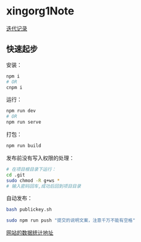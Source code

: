 # xingorg1Note
[迭代记录](https://github.com/xingorg1/xingorg1Note/blob/master/CHANGELOG.md)
## 快速起步

安装：

```bash
npm i
# OR
cnpm i
```

运行：

```bash
npm run dev
# OR
npm run serve
```

打包：

```bash
npm run build
```

发布前没有写入权限的处理：
```bash
# 在项目根目录下运行：
cd .git
sudo chmod -R g+ws *
# 输入密码回车,成功后回到项目目录
```
自动发布：

```bash
bash publickey.sh

sudo npm run push "提交的说明文案，注意千万不能有空格"
```

[comment]: <> (# 声明：这里边的内容不会被显示出来？)

[网站的数据统计地址](https://analytics.google.com/analytics/web/?authuser=0#/report-home/a155302468w219054088p208652917)
